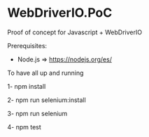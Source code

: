 # WebDriverIO.PoC
Proof of concept for Javascript + WebDriverIO

Prerequisites:
  - Node.js => https://nodejs.org/es/

To have all up and running 

1- npm install

2- npm run selenium:install

3- npm run selenium

4- npm test
